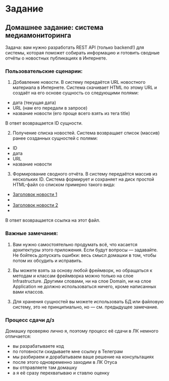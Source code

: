 # Задание
## Домашнее задание: система медиамониторинга

Задача: вам нужно разработать REST API (только backend!) для системы, которая поможет собирать информацию и готовить сводные отчёты о новостных публикациях в Интернете.

### Пользовательские сценарии:

1) Добавление новости. В систему передаётся URL новостного материала в Интернете. Система скачивает HTML по этому URL и создаёт на его основе сущность со следующими полями:

- дата (текущая дата)
- URL (нам его передали в запросе)
- название новости (его проще всего взять из тега title)

В ответ возвращается ID сущности.

2) Получение списка новостей. Система возвращает список (массив) ранее созданных сущностей с полями:

- ID
- дата
- URL
- название новости

3) Формирование сводного отчёта. В систему передаётся массив из нескольких ID. Система формирует и сохраняет на диск простой HTML-файл со списком примерно такого вида:

<ul>
  <li><a href="...">Заголовок новости 1</a><li>
  <li><a href="...">Заголовок новости 2</a><li>
</ul>
В ответ возвращается ссылка на этот файл.

### Важные замечания:

1) Вам нужно самостоятельно продумать всё, что касается архитектуры этого приложения. Если будут вопросы — задавайте. Не бойтесь допускать ошибки: весь смысл домашки в том, чтобы потом их обсудить и исправить.

2) Вы можете взять за основу любой фреймворк, но обращаться к методам и классам фреймворка можно только на слое Infrastructure. Другими словами, ни на слое Domain, ни на слое Application не должно использоваться ничего, кроме написанных вами классов.

3) Для хранения сущностей вы можете использовать БД или файловую систему, это не принципиально, но — см. предыдущее замечание.

### Процесс сдачи д/з

Домашку проверяю лично я, поэтому процесс её сдачи в ЛК немного отличается:

- вы разрабатываете код
- по готовности скидываете мне ссылку в Телеграм
- мы разбираем и дорабатываем ваше решение на консультациях
- после этого одновременно заходим в ЛК Отуса
- вы отправляете там домашку
- а я её сразу перехватываю и ставлю оценку


